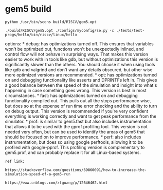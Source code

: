 # gem5 build

	python /usr/bin/scons build/RISCV/gem5.opt

	./build/RISCV/gem5.opt ./configs/myconfig/se.py -c ./tests/test-progs/hello/bin/riscv/linux/hello


options:
    * debug:
		has optimizations turned off. This ensures that variables won't be optimized out, functions won't be unexpectedly inlined, and control flow will not behave in surprising ways. That makes this version easier to work with in tools like gdb, but without optimizations this version is significantly slower than the others. You should choose it when using tools like gdb and valgrind and don't want any details obscured, but other wise more optimized versions are recommended.
    * opt:
		has optimizations turned on and debugging functionality like asserts and DPRINTFs left in. This gives a good balance between the speed of the simulation and insight into what's happening in case something goes wrong. This version is best in most circumstances.
	* fast:
		has optimizations turned on and debugging functionality compiled out. This pulls out all the stops performance wise, but does so at the expense of run time error checking and the ability to turn on debug output. This version is recommended if you're very confident everything is working correctly and want to get peak performance from the simulator.
	* prof:
		is similar to gem5.fast but also includes instrumentation that allows it to be used with the gprof profiling tool. This version is not needed very often, but can be used to identify the areas of gem5 that should be focused on to improve performance.
	* perf:
		also includes instrumentation, but does so using google perftools, allowing it to be profiled with google-pprof. This profiling version is complementary to gem5.prof, and can probably replace it for all Linux-based systems.

	ref link:

	https://stackoverflow.com/questions/59860091/how-to-increase-the-simulation-speed-of-a-gem5-run

	https://www.cnblogs.com/ztguang/p/12646462.html
